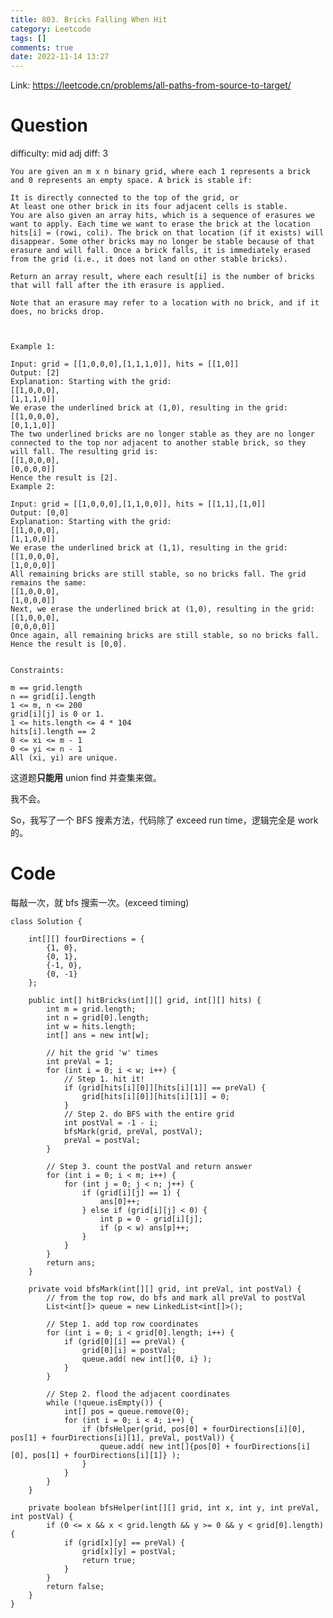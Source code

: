 ```yaml
---
title: 803. Bricks Falling When Hit
category: Leetcode
tags: []
comments: true
date: 2022-11-14 13:27
---
```



Link: https://leetcode.cn/problems/all-paths-from-source-to-target/

# Question

difficulty: mid
adj diff: 3

    You are given an m x n binary grid, where each 1 represents a brick and 0 represents an empty space. A brick is stable if:

    It is directly connected to the top of the grid, or
    At least one other brick in its four adjacent cells is stable.
    You are also given an array hits, which is a sequence of erasures we want to apply. Each time we want to erase the brick at the location hits[i] = (rowi, coli). The brick on that location (if it exists) will disappear. Some other bricks may no longer be stable because of that erasure and will fall. Once a brick falls, it is immediately erased from the grid (i.e., it does not land on other stable bricks).

    Return an array result, where each result[i] is the number of bricks that will fall after the ith erasure is applied.

    Note that an erasure may refer to a location with no brick, and if it does, no bricks drop.

     

    Example 1:

    Input: grid = [[1,0,0,0],[1,1,1,0]], hits = [[1,0]]
    Output: [2]
    Explanation: Starting with the grid:
    [[1,0,0,0],
    [1,1,1,0]]
    We erase the underlined brick at (1,0), resulting in the grid:
    [[1,0,0,0],
    [0,1,1,0]]
    The two underlined bricks are no longer stable as they are no longer connected to the top nor adjacent to another stable brick, so they will fall. The resulting grid is:
    [[1,0,0,0],
    [0,0,0,0]]
    Hence the result is [2].
    Example 2:

    Input: grid = [[1,0,0,0],[1,1,0,0]], hits = [[1,1],[1,0]]
    Output: [0,0]
    Explanation: Starting with the grid:
    [[1,0,0,0],
    [1,1,0,0]]
    We erase the underlined brick at (1,1), resulting in the grid:
    [[1,0,0,0],
    [1,0,0,0]]
    All remaining bricks are still stable, so no bricks fall. The grid remains the same:
    [[1,0,0,0],
    [1,0,0,0]]
    Next, we erase the underlined brick at (1,0), resulting in the grid:
    [[1,0,0,0],
    [0,0,0,0]]
    Once again, all remaining bricks are still stable, so no bricks fall.
    Hence the result is [0,0].
     

    Constraints:

    m == grid.length
    n == grid[i].length
    1 <= m, n <= 200
    grid[i][j] is 0 or 1.
    1 <= hits.length <= 4 * 104
    hits[i].length == 2
    0 <= xi <= m - 1
    0 <= yi <= n - 1
    All (xi, yi) are unique.

这道题**只能用** union find 并查集来做。

我不会。

So，我写了一个 BFS 搜素方法，代码除了 exceed run time，逻辑完全是 work 的。

# Code

每敲一次，就 bfs 搜索一次。(exceed timing)

```
class Solution {

    int[][] fourDirections = {
        {1, 0},
        {0, 1},
        {-1, 0},
        {0, -1}
    };

    public int[] hitBricks(int[][] grid, int[][] hits) {
        int m = grid.length;
        int n = grid[0].length;
        int w = hits.length;
        int[] ans = new int[w];

        // hit the grid 'w' times
        int preVal = 1;
        for (int i = 0; i < w; i++) {
            // Step 1. hit it!
            if (grid[hits[i][0]][hits[i][1]] == preVal) {
                grid[hits[i][0]][hits[i][1]] = 0;
            }
            // Step 2. do BFS with the entire grid
            int postVal = -1 - i;
            bfsMark(grid, preVal, postVal);
            preVal = postVal;
        }

        // Step 3. count the postVal and return answer
        for (int i = 0; i < m; i++) {
            for (int j = 0; j < n; j++) {
                if (grid[i][j] == 1) {
                    ans[0]++;
                } else if (grid[i][j] < 0) {
                    int p = 0 - grid[i][j];
                    if (p < w) ans[p]++;
                }
            }
        }
        return ans;
    }

    private void bfsMark(int[][] grid, int preVal, int postVal) {
        // from the top row, do bfs and mark all preVal to postVal
        List<int[]> queue = new LinkedList<int[]>();

        // Step 1. add top row coordinates
        for (int i = 0; i < grid[0].length; i++) {
            if (grid[0][i] == preVal) {
                grid[0][i] = postVal;
                queue.add( new int[]{0, i} );
            }
        }

        // Step 2. flood the adjacent coordinates
        while (!queue.isEmpty()) {
            int[] pos = queue.remove(0);
            for (int i = 0; i < 4; i++) {
                if (bfsHelper(grid, pos[0] + fourDirections[i][0], pos[1] + fourDirections[i][1], preVal, postVal)) {
                    queue.add( new int[]{pos[0] + fourDirections[i][0], pos[1] + fourDirections[i][1]} );
                }
            }
        }
    }

    private boolean bfsHelper(int[][] grid, int x, int y, int preVal, int postVal) {
        if (0 <= x && x < grid.length && y >= 0 && y < grid[0].length) {
            if (grid[x][y] == preVal) {
                grid[x][y] = postVal;
                return true;
            }
        }
        return false;
    }
}
```
